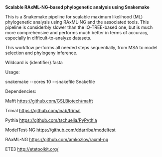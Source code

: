**Scalable RAxML-NG-based phylogenetic analysis using Snakemake**

This is a Snakemake pipeline for scalable maximum likelihood (ML) phylogenetic analysis using RAxML-NG and the associated tools. This pipeline is considerbly slower than the IQ-TREE-based one, but is much more comprehensive and performs much better in terms of accuracy, especially in difficult-to-analyze datasets.

This workflow performs all needed steps sequentially, from MSA to model selection and phylogeny inference.

Wildcard is {identifier}.fasta

Usage:

snakemake --cores 10 --snakefile Snakefile

Dependencies:

Mafft
https://github.com/GSLBiotech/mafft

Trimal
https://github.com/inab/trimal

Pythia
https://github.com/tschuelia/PyPythia

ModelTest-NG
https://github.com/ddarriba/modeltest

RAxML-NG
https://github.com/amkozlov/raxml-ng

ETE3
http://etetoolkit.org/
